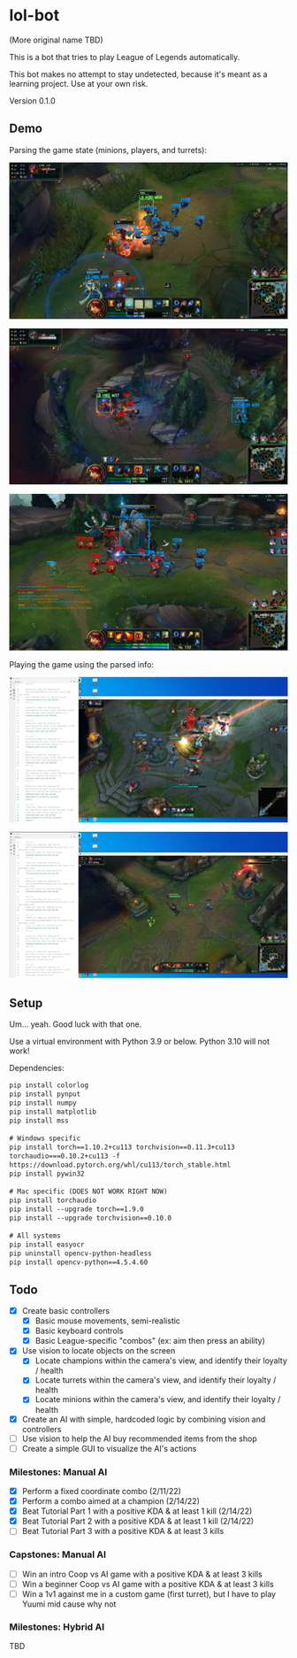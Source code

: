# lol-bot

(More original name TBD)

This is a bot that tries to play League of Legends automatically.

This bot makes no attempt to stay undetected, because it's meant as a learning project. Use at your own risk.

Version 0.1.0

## Demo

Parsing the game state (minions, players, and turrets):

![Vision Demo 3](img/demo/vision_demo3.jpg)

![Vision Demo 4](img/demo/vision_demo4.jpg)

![Vision Demo 5](img/demo/vision_demo5.jpg)

Playing the game using the parsed info:

![Manual AI Demo 1](img/demo/manual_ai_demo1.jpg)

![Manual AI Demo 2](img/demo/manual_ai_demo2.jpg)

## Setup

Um... yeah. Good luck with that one.

Use a virtual environment with Python 3.9 or below. Python 3.10 will not work!

Dependencies:
```shell
pip install colorlog
pip install pynput
pip install numpy
pip install matplotlib
pip install mss

# Windows specific
pip install torch==1.10.2+cu113 torchvision==0.11.3+cu113 torchaudio===0.10.2+cu113 -f https://download.pytorch.org/whl/cu113/torch_stable.html
pip install pywin32

# Mac specific (DOES NOT WORK RIGHT NOW)
pip install torchaudio
pip install --upgrade torch==1.9.0
pip install --upgrade torchvision==0.10.0

# All systems
pip install easyocr
pip uninstall opencv-python-headless
pip install opencv-python==4.5.4.60
```

## Todo

- [X] Create basic controllers
  - [X] Basic mouse movements, semi-realistic
  - [X] Basic keyboard controls
  - [X] Basic League-specific "combos" (ex: aim then press an ability)
- [X] Use vision to locate objects on the screen
  - [X] Locate champions within the camera's view, and identify their loyalty / health
  - [X] Locate turrets within the camera's view, and identify their loyalty / health
  - [X] Locate minions within the camera's view, and identify their loyalty / health
- [X] Create an AI with simple, hardcoded logic by combining vision and controllers
- [ ] Use vision to help the AI buy recommended items from the shop
- [ ] Create a simple GUI to visualize the AI's actions

### Milestones: Manual AI

  - [X] Perform a fixed coordinate combo (2/11/22)
  - [X] Perform a combo aimed at a champion (2/14/22)
  - [X] Beat Tutorial Part 1 with a positive KDA & at least 1 kill (2/14/22)
  - [X] Beat Tutorial Part 2 with a positive KDA & at least 1 kill (2/14/22)
  - [ ] Beat Tutorial Part 3 with a positive KDA & at least 3 kills

### Capstones: Manual AI

  - [ ] Win an intro Coop vs AI game with a positive KDA & at least 3 kills
  - [ ] Win a beginner Coop vs AI game with a positive KDA & at least 3 kills
  - [ ] Win a 1v1 against me in a custom game (first turret), but I have to play Yuumi mid cause why not

### Milestones: Hybrid AI

TBD
